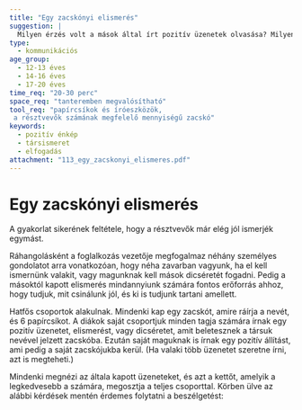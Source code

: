 ```yaml
---
title: "Egy zacskónyi elismerés"
suggestion: | 
  Milyen érzés volt a mások által írt pozitív üzenetek olvasása? Milyen érzés volt önmagukról pozitív állítást megfogalmazni?
type:
  - kommunikációs
age_group:
  - 12-13 éves
  - 14-16 éves
  - 17-20 éves
time_req: "20-30 perc"
space_req: "tanteremben megvalósítható"
tool_req: "papírcsíkok és íróeszközök,  a résztvevők számának megfelelő mennyiségű zacskó"
keywords: 
  - pozitív énkép
  - társismeret
  - elfogadás
attachment: "113_egy_zacskonyi_elismeres.pdf"
---
```


# Egy zacskónyi elismerés

A gyakorlat sikerének feltétele, hogy a résztvevők már elég jól ismerjék egymást.

Ráhangolásként a foglalkozás vezetője megfogalmaz néhány személyes gondolatot arra vonatkozóan, hogy néha zavarban vagyunk, ha el kell ismernünk valakit, vagy magunknak kell mások dicséretét fogadni. Pedig a másoktól kapott elismerés mindannyiunk számára fontos erőforrás ahhoz, hogy tudjuk, mit csinálunk jól, és ki is tudjunk tartani amellett.

Hatfős csoportok alakulnak. Mindenki kap egy zacskót, amire ráírja a nevét, és 6 papírcsíkot. A diákok saját csoportjuk minden tagja számára írnak egy pozitív üzenetet, elismerést, vagy dicséretet, amit beletesznek a társuk nevével jelzett zacskóba. Ezután saját maguknak is írnak egy pozitív állítást, ami pedig a saját zacskójukba kerül. (Ha valaki több üzenetet szeretne írni, azt is megteheti.)

Mindenki megnézi az általa kapott üzeneteket, és azt a kettőt, amelyik a legkedvesebb a számára, megosztja a teljes csoporttal. Körben ülve az alábbi kérdések mentén érdemes folytatni a beszélgetést:
  
  
